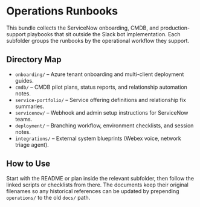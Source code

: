 # Operations Runbooks

This bundle collects the ServiceNow onboarding, CMDB, and production-support playbooks that sit outside the Slack bot implementation. Each subfolder groups the runbooks by the operational workflow they support.

## Directory Map
- `onboarding/` – Azure tenant onboarding and multi-client deployment guides.
- `cmdb/` – CMDB pilot plans, status reports, and relationship automation notes.
- `service-portfolio/` – Service offering definitions and relationship fix summaries.
- `servicenow/` – Webhook and admin setup instructions for ServiceNow teams.
- `deployment/` – Branching workflow, environment checklists, and session notes.
- `integrations/` – External system blueprints (Webex voice, network triage agent).

## How to Use
Start with the README or plan inside the relevant subfolder, then follow the linked scripts or checklists from there. The documents keep their original filenames so any historical references can be updated by prepending `operations/` to the old `docs/` path.
